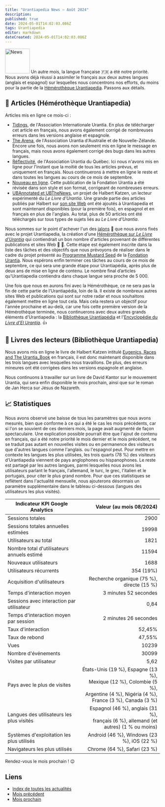 ```yaml
---
title: "Urantiapedia News — Août 2024"
description: 
published: true
date: 2024-05-01T14:02:03.086Z
tags: Urantiapedia
editor: markdown
dateCreated: 2024-05-01T14:02:03.086Z
---
```


<img src="/_assets/svg/icon-news.svg" alt="News" style="width: 80px;"> Un autre mois, la langue française :fr: a été notre priorité. Nous avons déjà réussi à assimiler le français aux deux autres langues (anglais et espagnol) sur lesquelles nous concentrons nos efforts, du moins pour la partie de la [Hémérothèque Urantiapedia](/fr/article). Passons aux détails.

## :page_with_curl: Articles (Hémérothèque Urantiapedia)

Articles mis en ligne ce mois-ci :

- [Tidings](/fr/index/articles_iua_tidings), de l'Association Internationale Urantia. En plus de télécharger cet article en français, nous avons également corrigé de nombreuses erreurs dans les versions anglaise et espagnole.
- [The Arena](/fr/index/articles_arena), de l'Association Urantia d'Australie et de Nouvelle-Zélande. Encore une fois, nous avons non seulement mis en ligne le message en français, mais nous avons également corrigé des bugs dans les autres langues.
- [Réflectivité](/fr/index/articles_reflectivite), de l'Association Urantia du Québec. Ici nous n'avons mis en ligne pour l'instant que la moitié de tous les articles prévus, et uniquement en français. Nous continuerons à mettre en ligne le reste et dans toutes les langues au cours de ce mois de septembre.
- [Nouveau en ligne](/fr/index/articles_uf_news_online). Cette publication de la Fondation Urantia a été révisée dans son style et son format, corrigeant de nombreuses erreurs.
- [UBAnnotated et UBTheNews](/fr/index/articles_ubannotated), un projet de Halbert Katzen, un lecteur expérimenté du _Le Livre d'Urantia_. Une grande partie des articles publiés par Halbert sur [son site Web](https://ubannotated.com/) ont été ajoutés à Urantiapedia et sont maintenant disponibles (pour la première fois), en espagnol et en français en plus de l'anglais. Au total, plus de 50 articles ont été téléchargés sur tous types de sujets liés au _Le Livre d'Urantia_.

Nous sommes sur le point d'achever l'un des [jalons](/fr/help/phases) :triangular_flag_on_post: que nous avons fixés avec le projet Urantiapedia, la création d'une [Hémérothèque sur _Le Livre d'Urantia_](/fr/article) qui contiendrait un bon nombre d'articles provenant de différentes publications et sites Web :clap: :clap:. Cette étape est également inscrite dans la liste des tâches et des objectifs que nous prévoyons de réaliser dans le cadre du projet présenté au [Programme Mustard Seed](https://www.urantia.org/about-us/what-we-do/mustard-seed-grants-program) de la [Fondation Urantia](https://www.urantia.org/). Nous espérons enfin terminer ces tâches au cours de ce mois de septembre, ce qui sera une grande étape pour Urantiapédia, après plus de deux ans de mise en ligne de contenu. Le nombre final d’articles qu’Urantiapedia contiendra dans chaque langue sera proche de 5 000.

Une fois que nous en aurons fini avec la Hémérothèque, ce ne sera pas la fin de cette partie de l’Urantiapédia, loin de là. Il existe de nombreux autres sites Web et publications qui sont sur notre radar et nous souhaitons également mettre en ligne tout cela. Mais cela restera un objectif pour l'année prochaine et au-delà, car une fois cette première version de la Hémérothèque terminée, nous continuerons avec deux autres grands éléments d'Urantiapedia : la [Bibliothèque Urantiapédia](/fr/book) et l'[Encyclopédie du _Livre d'El Urantia_](/fr/topic). :+1:

## :notebook_with_decorative_cover: Livres des lecteurs (Bibliothèque Urantiapedia)

Nous avons mis en ligne le livre de Halbert Katzen intitulé [Eugenics, Races and The Urantia_Book](/fr/book/Halbert_Katzen/Eugenics_Race_and_The_Urantia_Book) en français, il est donc maintenant disponible dans les trois langues avec lesquelles nous travaillons. De plus, des erreurs mineures ont été corrigées dans les versions espagnole et anglaise.

Nous continuons à travailler sur un livre de David Kantor sur le mouvement Urantia, qui sera enfin disponible le mois prochain, ainsi que sur le roman de Jan Herca sur Jésus de Nazareth.

## :chart_with_upwards_trend: Statistiques

Nous avons observé une baisse de tous les paramètres que nous avons mesurés, bien que conforme à ce qui a été le cas les mois précédents, car si l'on se souvient de ces derniers mois, la page avait augmenté de façon spectaculaire. Une explication possible pourrait être que l'ajout de contenu en français, qui a été notre priorité le mois dernier et le mois précédent, ne se traduit pas autant en nouvelles visites ou en permanence des visiteurs que d'autres langues comme l'anglais. ou l'espagnol peut. Pour mettre en contexte les langues les plus utilisées, les trois quarts (78 %) des visiteurs d’Urantiapedia viennent de pays anglophones ou hispanophones. Le reste est partagé par les autres langues, parmi lesquelles nous avons les utilisateurs parlant le français, l'allemand, le turc, le grec, l'italien et le portugais, pour citer le plus grand nombre. Pour que ces statistiques se reflètent dans l'actualité mensuelle, nous ajouterons désormais un paramètre supplémentaire dans le tableau ci-dessous (langues des utilisateurs les plus visités).

Indicateur KPI Google Analytics | Valeur (au mois 08/2024)
--- | ---:
Sessions totales | 2900
Sessions totales annuelles estimées | 19998
Utilisateurs au total | 1821
Nombre total d'utilisateurs annuels estimé | 11594
Nouveaux utilisateurs | 1688
Utilisateurs récurrents | 354 (19%)
Acquisition d'utilisateurs | Recherche organique (75 %), directe (15 %)
Temps d'interaction moyen | 3 minutes 52 secondes
Sessions avec interaction par utilisateur | 0,84
Temps d'interaction moyen par session | 2 minutes 26 secondes
Taux d'interaction | 52,45%
Taux de rebond | 47,55%
Vues | 10239
Nombre d'événements | 30099
Visites par utilisateur | 5,62
Pays avec le plus de visites | États-Unis (19 %), Espagne (13 %), <br>Mexique (12 %), Colombie (5 %), <br>Argentine (4 %), Nigéria (4 %), <br>France (3 %), Canada (3 %)
Langues des utilisateurs les plus visités | Espagnol (46 %), anglais (31 %), <br>français (6 %), allemand (et autres) (1 % ou moins)
Systèmes d'exploitation les plus utilisés | Android (46 %), Windows (23 %), iOS (22 %)
Navigateurs les plus utilisés | Chrome (64 %), Safari (23 %)

Rendez-vous le mois prochain ! :wink:

## Liens

- [Index de toutes les actualités](/fr/news)
- [Mois précédent](/fr/news/2024/07)
- [Mois prochain](/fr/news/2024/09)